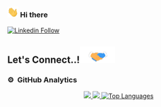 ### <img src="./assets/images/gretting.webp" width="25px"> Hi there
<!-- ### <img src="https://media.giphy.com/media/hvRJCLFzcasrR4ia7z/giphy.gif" width="25px"> Hi there -->

[![Linkedin Follow](https://img.shields.io/badge/LinkedIn-0077B5?style=for-the-badge&logo=linkedin&logoColor=white)](https://www.linkedin.com/in/jhonnycgarcia/)

## <b> Let's Connect..!</b><img src="./assets/images/handshake.webp" width ="80">

<!--
**jhonnycgarcia/jhonnycgarcia** is a ✨ _special_ ✨ repository because its `README.md` (this file) appears on your GitHub profile.

Here are some ideas to get you started:

- 🔭 I’m currently working on ...
- 🌱 I’m currently learning ...
- 👯 I’m looking to collaborate on ...
- 🤔 I’m looking for help with ...
- 💬 Ask me about ...
- 📫 How to reach me: ...
- 😄 Pronouns: ...
- ⚡ Fun fact: ...
-->


### ⚙️ &nbsp;GitHub Analytics

<p align="center">
  <a href="https://github.com/jhonnycgarcia">
    <img height="180em" src="https://github-readme-stats-eight-theta.vercel.app/api?username=jhonnycgarcia&show_icons=true&theme=algolia&include_all_commits=true&count_private=true"/>
    <img height="180em" src="https://github-readme-stats-eight-theta.vercel.app/api/top-langs/?username=jhonnycgarcia&layout=compact&langs_count=8&theme=algolia"/>
    <img src="https://github-readme-stats.vercel.app/api/top-langs/?username=jhonnycgarcia&langs_count=10&title_color=0891b2&text_color=ffffff&icon_color=0891b2&bg_color=27272a&hide_border=true&locale=en&custom_title=Top%20%Languages" alt="Top Languages" />
  </a>
</p>
